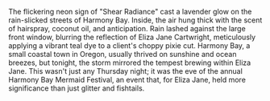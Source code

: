 The flickering neon sign of "Shear Radiance" cast a lavender glow on the rain-slicked streets of Harmony Bay. Inside, the air hung thick with the scent of hairspray, coconut oil, and anticipation. Rain lashed against the large front window, blurring the reflection of Eliza Jane Cartwright, meticulously applying a vibrant teal dye to a client's choppy pixie cut.  Harmony Bay, a small coastal town in Oregon, usually thrived on sunshine and ocean breezes, but tonight, the storm mirrored the tempest brewing within Eliza Jane. This wasn't just any Thursday night; it was the eve of the annual Harmony Bay Mermaid Festival, an event that, for Eliza Jane, held more significance than just glitter and fishtails.
